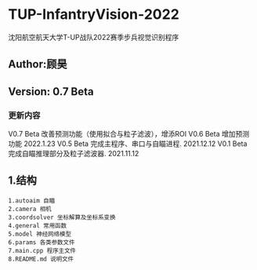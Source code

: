 # TUP-InfantryVision-2022
沈阳航空航天大学T-UP战队2022赛季步兵视觉识别程序
## Author:顾昊
## Version: 0.7 Beta
### 更新内容	
V0.7 Beta 改善预测功能（使用拟合与粒子滤波），增添ROI
V0.6 Beta 增加预测功能 2022.1.23
V0.5 Beta 完成主程序、串口与自瞄进程. 2021.12.12
V0.1 Beta 完成自瞄推理部分及粒子滤波器. 2021.11.12
## 1.结构
    1.autoaim 自瞄
    2.camera 相机
    3.coordsolver 坐标解算及坐标系变换
    4.general 常用函数
    5.model 神经网络模型
    6.params 各类参数文件
    7.main.cpp 程序主文件
    8.README.md 说明文件

